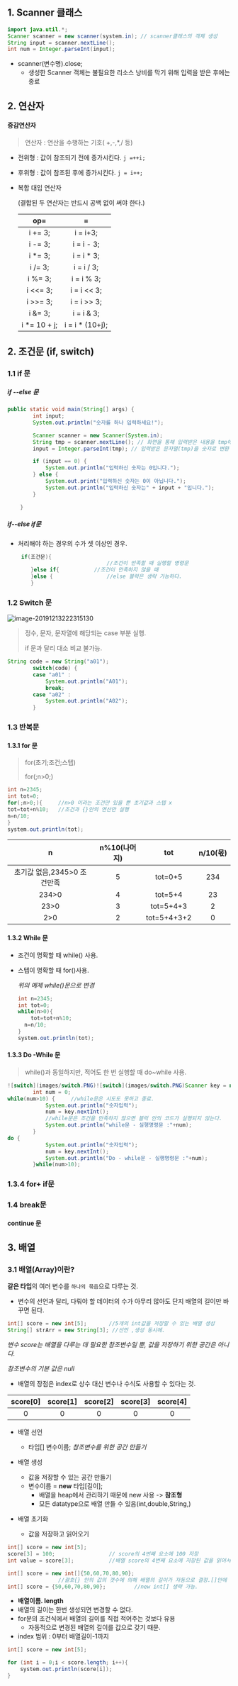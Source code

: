 ## 1. Scanner 클래스



``` java
import java.util.*;
Scanner scanner = new scanner(system.in); // scanner클래스의 객체 생성
String input = scanner.nextLine();
int num = Integer.parseInt(input);
```

* scanner(변수명).close; 
  * 생성한 Scanner 객체는 불필요한 리소스 낭비를 막기 위해 입력을 받은 후에는 종료

## 2. 연산자

#### 증감연산자

> 연산자 : 연산을 수행하는 기호( +,-,*,/ 등)
>
> 

* 전위형 : 값이 참조되기 전에 증가시킨다.  `j =++i;`

* 후위형 : 값이 참조된 후에 증가시킨다. `j = i++;`

* 복합 대입 연산자

  (결합된 두 연산자는 반드시 공백 없이 써야 한다.)

  |     op=      |        =        |
  | :----------: | :-------------: |
  |   i += 3;    |    i = i+3;     |
  |   i -= 3;    |   i = i - 3;    |
  |   i *= 3;    |   i = i * 3;    |
  |   i /= 3;    |   i = i / 3;    |
  |   i %= 3;    |   i = i % 3;    |
  |   i <<= 3;   |   i = i << 3;   |
  |   i >>= 3;   |   i = i >> 3;   |
  |   i &= 3;    |   i = i & 3;    |
  | i *= 10 + j; | i = i * (10+j); |

  

## 2. 조건문 (if, switch)

### 1.1 if 문

##### if --else 문

```java
public static void main(String[] args) {
		int input;
		System.out.println("숫자를 하나 입력하세요!");

		Scanner scanner = new Scanner(System.in);
		String tmp = scanner.nextLine(); // 화면을 통해 입력받은 내용을 tmp에 저장
		input = Integer.parseInt(tmp); // 입력받은 문자열(tmp)을 숫자로 변환

		if (input == 0) {
			System.out.println("입력하신 숫자는 0입니다.");
		} else {
			System.out.print("입력하신 숫자는 0이 아닙니다.");
			System.out.println("입력하신 숫자는" + input + "입니다.");
		}

	}
```

##### if--else if문

* 처리해야 하는 경우의 수가 셋 이상인 경우.

    ```java
     if(조건문){
        						//조건이 만족할 때 실행할 명령문
        }else if{ 			//조건이 만족하지 않을 때
        }else { 				//else 블럭은 생략 가능하다.
    	} 
    ```



### 1.2 Switch 문

![image-20191213222315130](images/image-20191213222315130.png)

> 정수, 문자, 문자열에 해당되는 case 부분 실행. 
>
> if 문과 달리 대소 비교 불가능.



```java
String code = new String("a01");
		switch(code) {
		case "a01" :
			System.out.println("A01");
			break;
		case "a02" :
			System.out.println("A02");
		}
```



###  1.3 반복문

#### 1.3.1 for 문

> for(초기;조건;스텝)
>
> for(;n>0;)

```java
int n=2345;
int tot=0;
for(;n>0;){		//n>0 이라는 조건만 있을 뿐 초기값과 스텝 x
tot=tot+n%10;	//조건과 {}안의 연산만 실행
n=n/10;
}
system.out.println(tot);
```

|              n              | n%10(나머지) |     tot     | n/10(몫) |
| :-------------------------: | :----------: | :---------: | :------: |
| 초기값 없음,2345>0 조건만족 |      5       |   tot=0+5   |   234    |
|            234>0            |      4       |   tot=5+4   |    23    |
|            23>0             |      3       |  tot=5+4+3  |    2     |
|             2>0             |      2       | tot=5+4+3+2 |    0     |



#### 1.3.2 While 문

* 조건이 명확할 때 while() 사용.

* 스텝이 명확할 때 for()사용.

  *위의 예제 while()문으로 변경*

  ```java
  int n=2345;
  int tot=0;
  while(n>0){
      tot=tot+n%10;
  	n=n/10;
  }
  system.out.println(tot);
  ```

  

#### 1.3.3 Do -While 문

>  while()과 동일하지만, 적어도 한 번 실행할 때 do~while 사용.

```java
![switch](images/switch.PNG)![switch](images/switch.PNG)Scanner key = new Scanner(System.in);
		int num = 0;
while(num>10) { 	//while문은 시도도 못하고 종료.
			System.out.println("숫자입력");
			num = key.nextInt();
			//while문은 조건을 만족하지 않으면 블럭 안의 코드가 실행되지 않는다.
			System.out.println("while문 - 실행명령문 :"+num);
		}
do {
			System.out.println("숫자입력");
			num = key.nextInt();
			System.out.println("Do - while문 - 실행명령문 :"+num);
		}while(num>10);
```

### 1.3.4 for+ if문



### 1.4 break문

#### continue 문

## 3. 배열

### 3.1 배열(Array)이란?

**같은 타입**의 여러 변수를 `하나의 묶음`으로 다루는 것.

* 변수의 선언과 달리, 다뤄야 할 데이터의 수가 아무리 많아도 단지 배열의 길이만 바꾸면 된다.

``` java
int[] score = new int[5]; 		//5개의 int값을 저장할 수 있는 배열 생성
String[] strArr = new String[3]; //선언 ,생성 동시에.
```

*변수 score는 배열을 다루는 데 필요한 참조변수일 뿐, 값을 저장하기 위한 공간은 아니다.*

*참조변수의 기본 값은 null*

* 배열의 장점은 index로 상수 대신 변수나 수식도 사용할 수 있다는 것.

| score[0] | score[1] | score[2] | score[3] | score[4] |
| :------: | :------: | :------: | :------: | :------: |
|    0     |    0     |    0     |    0     |    0     |

* 배열 선언
  * 타입[] 변수이름;							*참조변수를 위한 공간 만들기*

* 배열 생성
  * 값을 저장할 수 있는 공간 만들기
  * 변수이름 = **new** 타입[길이];
    * 배열을 heap에서 관리하기 때문에  new 사용 -> **참조형**
    * 모든 datatype으로 배열 만들 수 있음(int,double,String,)
* 배열 초기화
  * 값을 저장하고 읽어오기

```java
int[] score = new int[5];
score[3] = 100; 				// score의 4번째 요소에 100 저장
int value = score[3]; 			//배열 score의 4번째 요소에 저장된 값을 읽어서 value에 저장
```

```java
int[] score = new int[]{50,60,70,80,90};
				//괄호{} 안의 값의 갯수에 의해 배열의 길이가 자동으로 결정.[]안에 비워두기.
int[] score = {50,60,70,80,90};			//new int[] 생략 가능.
```



*  **배열이름. length**
  * 배열의 길이는 한번 생성되면 변경할 수 없다.
  * for문의 조건식에서 배열의 길이를 직접 적어주는 것보다 유용
    * 자동적으로 변경된 배열의 길이를 값으로 갖기 때문.
  * index 범위 : 0부터 배열길이-1까지

```java
int[] score = new int[5];

for (int i = 0;i < score.length; i++){
    system.out.println(score[i]);
}
```

















